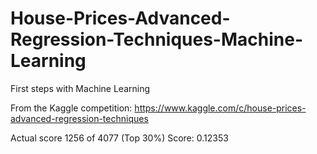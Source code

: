 # House-Prices-Advanced-Regression-Techniques-Machine-Learning

First steps with Machine Learning

From the Kaggle competition: https://www.kaggle.com/c/house-prices-advanced-regression-techniques

Actual score 1256 of 4077 (Top 30%) Score: 0.12353

